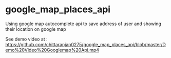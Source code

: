 # google_map_places_api
Using google map autocomplete api to save address of user and showing their location on google map 

See demo video at : https://github.com/chittaranjan0275/google_map_places_api/blob/master/Demo%20Video%20Googlemap%20Api.mp4
